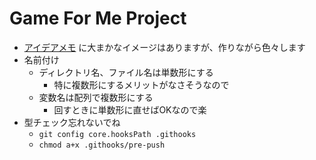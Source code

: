 # Game For Me Project

- [アイデアメモ](https://scrapbox.io/marco3jp/%E7%A7%81%E3%81%AE%E3%81%9F%E3%82%81%E3%81%AE%E3%82%B9%E3%83%88%E3%83%A9%E3%83%86%E3%82%B8%E3%83%BC%E3%82%B2%E3%83%BC%E3%83%A0%2F%E3%83%A1%E3%83%A2) に大まかなイメージはありますが、作りながら色々します
- 名前付け
  - ディレクトリ名、ファイル名は単数形にする
    - 特に複数形にするメリットがなさそうなので
  - 変数名は配列で複数形にする
    - 回すときに単数形に直せばOKなので楽
- 型チェック忘れないでね
  - `git config core.hooksPath .githooks`
  - `chmod a+x .githooks/pre-push`